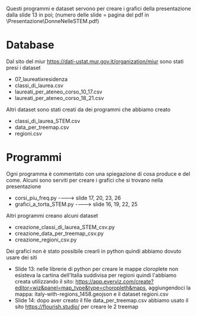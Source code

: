 Questi programmi e dataset servono per creare i grafici della presentazione dalla slide 13 in poi;  (numero delle slide = pagina del pdf in \Presentazione\DonneNelleSTEM.pdf)
# Database
Dal sito del miur https://dati-ustat.mur.gov.it/organization/miur sono stati presi i dataset

- 07_laureatixresidenza
- classi_di_laurea.csv
- laureati_per_ateneo_corso_10_17.csv
- laureati_per_ateneo_corso_18_21.csv

Altri dataset sono stati creati da dei programmi che abbiamo creato
- classi_di_laurea_STEM.csv
- data_per_treemap.csv
- regioni.csv

# Programmi
Ogni programma è commentato con una spiegazione di cosa produce e del come.
Alcuni sono serviti per creare i grafici che si trovano nella presentazione
- corsi_piu_freq.py ----> slide 17, 20, 23, 26
- grafici_a_torta_STEM.py ----> slide 16, 19, 22, 25

Altri programmi creano alcuni dataset
- creazione_classi_di_laurea_STEM_csv.py
- creazione_data_per_treemap_csv.py
- creazione_regioni_csv.py

Dei grafici non è stato possibile crearli in python quindi abbiamo dovuto usare dei siti
- Slide 13: nelle librerie di python per creare le mappe cloroplete non esisteva la cartina dell'Italia suddivisa per regioni quindi l'abbiamo creata utilizzando il sito: https://app.everviz.com/create?editor=wiz&panel=map_type&type=choropleth&maps, aggiungendoci la mappa: italy-with-regions_1458.geojson e il dataset regioni.csv
- Slide 14: dopo aver creato il file data_per_treemap.csv abbiamo usato il sito https://flourish.studio/ per creare le 2 treemap

